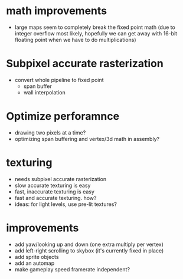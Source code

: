 # math improvements
- large maps seem to completely break the fixed point math (due to integer overflow most likely, hopefully we can get away with 16-bit floating point when we have to do multiplications)


# Subpixel accurate rasterization
- convert whole pipeline to fixed point
    - span buffer
    - wall interpolation

# Optimize perforamnce
- drawing two pixels at a time?
- optimizing span buffering and vertex/3d math in assembly?

  
# texturing 
- needs subpixel accurate rasterization
- slow accurate texturing is easy
- fast, inaccurate texturing is easy
- fast and accurate texturing. how?
- ideas: for light levels, use pre-lit textures?

# improvements 
- add yaw/looking up and down (one extra multiply per vertex)
- add left-right scrolling to skybox (it's currently fixed in place) 
- add sprite objects
- add an automap
- make gameplay speed framerate independent?
